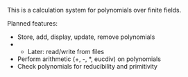 This is a calculation system for polynomials over finite fields.

Planned features:
- Store, add, display, update, remove polynomials
- - Later: read/write from files
- Perform arithmetic (+, -, *, eucdiv) on polynomials
- Check polynomials for reducibility and primitivity
